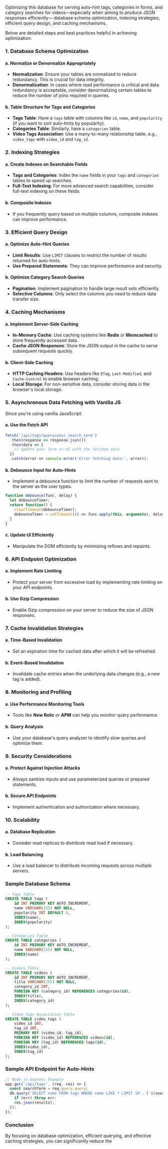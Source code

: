 Optimizing this database for serving auto-hint tags, categories in forms, and category searches for videos—especially when aiming to produce JSON responses efficiently—   database schema optimization, indexing strategies, efficient query design, and caching mechanisms. 

Below are detailed steps and best practices helpful in achieving optimization:

### 1. **Database Schema Optimization**

#### **a. Normalize or Denormalize Appropriately**
- **Normalization**: Ensure your tables are normalized to reduce redundancy. This is crucial for data integrity.
- **Denormalization**: In cases where read performance is critical and data redundancy is acceptable, consider denormalizing certain tables to reduce the number of joins required in queries.

#### **b. Table Structure for Tags and Categories**
- **Tags Table**: Have a `tags` table with columns like `id`, `name`, and `popularity` (if you want to sort auto-hints by popularity).
- **Categories Table**: Similarly, have a `categories` table.
- **Video Tags Association**: Use a many-to-many relationship table, e.g., `video_tags` with `video_id` and `tag_id`.

### 2. **Indexing Strategies**

#### **a. Create Indexes on Searchable Fields**
- **Tags and Categories**: Index the `name` fields in your `tags` and `categories` tables to speed up searches.
- **Full-Text Indexing**: For more advanced search capabilities, consider full-text indexing on these fields.

#### **b. Composite Indexes**
- If you frequently query based on multiple columns, composite indexes can improve performance.

### 3. **Efficient Query Design**

#### **a. Optimize Auto-Hint Queries**
- **Limit Results**: Use `LIMIT` clauses to restrict the number of results returned for auto-hints.
- **Use Prepared Statements**: They can improve performance and security.

#### **b. Optimize Category Search Queries**
- **Pagination**: Implement pagination to handle large result sets efficiently.
- **Selective Columns**: Only select the columns you need to reduce data transfer size.

### 4. **Caching Mechanisms**

#### **a. Implement Server-Side Caching**
- **In-Memory Cache**: Use caching systems like **Redis** or **Memcached** to store frequently accessed data.
- **Cache JSON Responses**: Store the JSON output in the cache to serve subsequent requests quickly.

#### **b. Client-Side Caching**
- **HTTP Caching Headers**: Use headers like `ETag`, `Last-Modified`, and `Cache-Control` to enable browser caching.
- **Local Storage**: For non-sensitive data, consider storing data in the browser's local storage.

### 5. **Asynchronous Data Fetching with Vanilla JS**

Since you're using vanilla JavaScript:

#### **a. Use the Fetch API**
```javascript
fetch('/api/tags?query=your_search_term')
  .then(response => response.json())
  .then(data => {
    // Update your form or UI with the fetched data
  })
  .catch(error => console.error('Error fetching data:', error));
```

#### **b. Debounce Input for Auto-Hints**
- Implement a debounce function to limit the number of requests sent to the server as the user types.

```javascript
function debounce(func, delay) {
  let debounceTimer;
  return function() {
    clearTimeout(debounceTimer);
    debounceTimer = setTimeout(() => func.apply(this, arguments), delay);
  }
}
```

#### **c. Update UI Efficiently**
- Manipulate the DOM efficiently by minimizing reflows and repaints.

### 6. **API Endpoint Optimization**

#### **a. Implement Rate Limiting**
- Protect your server from excessive load by implementing rate limiting on your API endpoints.

#### **b. Use Gzip Compression**
- Enable Gzip compression on your server to reduce the size of JSON responses.

### 7. **Cache Invalidation Strategies**

#### **a. Time-Based Invalidation**
- Set an expiration time for cached data after which it will be refreshed.

#### **b. Event-Based Invalidation**
- Invalidate cache entries when the underlying data changes (e.g., a new tag is added).

### 8. **Monitoring and Profiling**

#### **a. Use Performance Monitoring Tools**
- Tools like **New Relic** or **APM** can help you monitor query performance.

#### **b. Query Analysis**
- Use your database's query analyzer to identify slow queries and optimize them.

### 9. **Security Considerations**

#### **a. Protect Against Injection Attacks**
- Always sanitize inputs and use parameterized queries or prepared statements.

#### **b. Secure API Endpoints**
- Implement authentication and authorization where necessary.

### 10. **Scalability**

#### **a. Database Replication**
- Consider read replicas to distribute read load if necessary.

#### **b. Load Balancing**
- Use a load balancer to distribute incoming requests across multiple servers.

### **Sample Database Schema**

```sql
-- Tags Table
CREATE TABLE tags (
    id INT PRIMARY KEY AUTO_INCREMENT,
    name VARCHAR(255) NOT NULL,
    popularity INT DEFAULT 0,
    INDEX(name),
    INDEX(popularity)
);

-- Categories Table
CREATE TABLE categories (
    id INT PRIMARY KEY AUTO_INCREMENT,
    name VARCHAR(255) NOT NULL,
    INDEX(name)
);

-- Videos Table
CREATE TABLE videos (
    id INT PRIMARY KEY AUTO_INCREMENT,
    title VARCHAR(255) NOT NULL,
    category_id INT,
    FOREIGN KEY (category_id) REFERENCES categories(id),
    INDEX(title),
    INDEX(category_id)
);

-- Video_Tags Association Table
CREATE TABLE video_tags (
    video_id INT,
    tag_id INT,
    PRIMARY KEY (video_id, tag_id),
    FOREIGN KEY (video_id) REFERENCES videos(id),
    FOREIGN KEY (tag_id) REFERENCES tags(id),
    INDEX(video_id),
    INDEX(tag_id)
);
```

### **Sample API Endpoint for Auto-Hints**

```javascript
// Node.js Express Example
app.get('/api/tags', (req, res) => {
  const searchTerm = req.query.query;
  db.query('SELECT name FROM tags WHERE name LIKE ? LIMIT 10', [`${searchTerm}%`], (err, results) => {
    if (err) throw err;
    res.json(results);
  });
});
```

### **Conclusion**

By focusing on database optimization, efficient querying, and effective caching strategies, you can significantly reduce the
